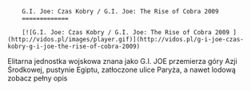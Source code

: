 
        G.I. Joe: Czas Kobry / G.I. Joe: The Rise of Cobra 2009 
        =============
        
        [![G.I. Joe: Czas Kobry / G.I. Joe: The Rise of Cobra 2009 ](http://vidos.pl/images/player.gif)](http://vidos.pl/g-i-joe-czas-kobry-g-i-joe-the-rise-of-cobra-2009)
        
        
 Elitarna jednostka wojskowa znana jako G.I. JOE przemierza góry Azji Środkowej, pustynie Egiptu, zatłoczone ulice Paryża, a nawet lodową zobacz pełny opis
    